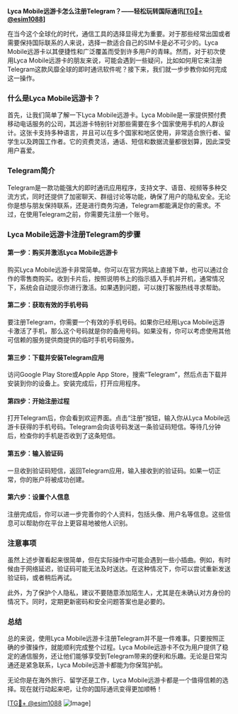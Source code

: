 **Lyca Mobile远游卡怎么注册Telegram？——轻松玩转国际通讯[[TG💪+ @esim1088](https://t.me/s/esim1088)]**

在当今这个全球化的时代，通信工具的选择显得尤为重要。对于那些经常出国或者需要保持国际联系的人来说，选择一款适合自己的SIM卡是必不可少的。Lyca Mobile远游卡以其便捷性和广泛覆盖而受到许多用户的青睐。然而，对于初次使用Lyca Mobile远游卡的朋友来说，可能会遇到一些疑问，比如如何用它来注册Telegram这款风靡全球的即时通讯软件呢？接下来，我们就一步步教你如何完成这一操作。

### 什么是Lyca Mobile远游卡？

首先，让我们简单了解一下Lyca Mobile远游卡。Lyca Mobile是一家提供预付费移动电话服务的公司，其远游卡特别针对那些需要在多个国家使用手机的人群设计。这张卡支持多种语言，并且可以在多个国家和地区使用，非常适合旅行者、留学生以及跨国工作者。它的资费灵活，通话、短信和数据流量都很划算，因此深受用户喜爱。

### Telegram简介

Telegram是一款功能强大的即时通讯应用程序，支持文字、语音、视频等多种交流方式，同时还提供了加密聊天、群组讨论等功能，确保了用户的隐私安全。无论你是想与朋友保持联系，还是进行商务沟通，Telegram都能满足你的需求。不过，在使用Telegram之前，你需要先注册一个账号。

### Lyca Mobile远游卡注册Telegram的步骤

#### 第一步：购买并激活Lyca Mobile远游卡

购买Lyca Mobile远游卡非常简单。你可以在官方网站上直接下单，也可以通过合作的零售商购买。收到卡片后，按照说明书上的指示插入手机并开机，通常情况下，系统会自动提示你进行激活。如果遇到问题，可以拨打客服热线寻求帮助。

#### 第二步：获取有效的手机号码

要注册Telegram，你需要一个有效的手机号码。如果你已经用Lyca Mobile远游卡激活了手机，那么这个号码就是你的备用号码。如果没有，你可以考虑使用其他可信赖的服务提供商提供的临时手机号码服务。

#### 第三步：下载并安装Telegram应用

访问Google Play Store或Apple App Store，搜索“Telegram”，然后点击下载并安装到你的设备上。安装完成后，打开应用程序。

#### 第四步：开始注册过程

打开Telegram后，你会看到欢迎界面。点击“注册”按钮，输入你从Lyca Mobile远游卡获得的手机号码。Telegram会向该号码发送一条验证码短信。等待几分钟后，检查你的手机是否收到了这条短信。

#### 第五步：输入验证码

一旦收到验证码短信，返回Telegram应用，输入接收到的验证码。如果一切正常，你的账户将被成功创建。

#### 第六步：设置个人信息

注册完成后，你可以进一步完善你的个人资料，包括头像、用户名等信息。这些信息可以帮助你在平台上更容易地被他人识别。

### 注意事项

虽然上述步骤看起来很简单，但在实际操作中可能会遇到一些小插曲。例如，有时候由于网络延迟，验证码可能无法及时送达。在这种情况下，你可以尝试重新发送验证码，或者稍后再试。

此外，为了保护个人隐私，建议不要随意添加陌生人，尤其是在未确认对方身份的情况下。同时，定期更新密码和安全问题答案也是必要的。

### 总结

总的来说，使用Lyca Mobile远游卡注册Telegram并不是一件难事。只要按照正确的步骤操作，就能顺利完成整个过程。Lyca Mobile远游卡不仅为用户提供了稳定的通信服务，还让他们能够享受到Telegram带来的便利和乐趣。无论是日常沟通还是紧急联系，Lyca Mobile远游卡都能为你保驾护航。

无论你是在海外旅行、留学还是工作，Lyca Mobile远游卡都是一个值得信赖的选择。现在就行动起来吧，让你的国际通讯变得更加顺畅！

[[TG💪+ @esim1088](https://t.me/s/esim1088) ![Image](https://i.postimg.cc/4NQfJmqS/Snipaste-2025-05-13-00-14-12.png)]
